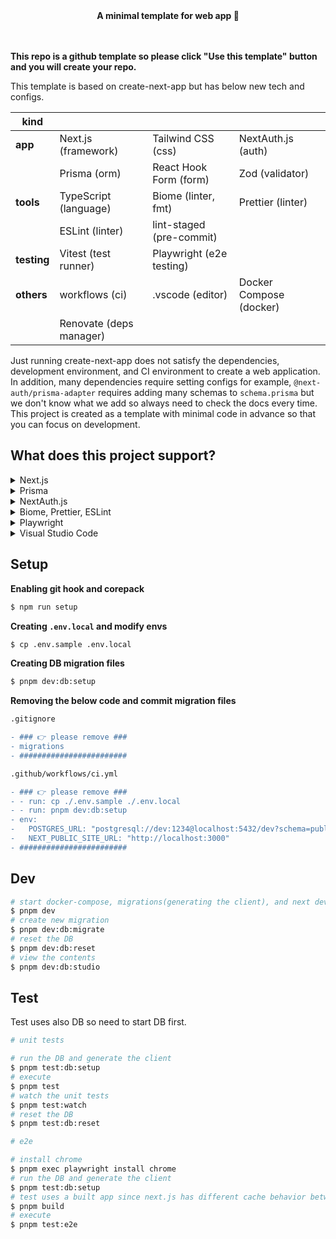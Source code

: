 <div align="center">
  <strong>️️A minimal template for web app 🎃</strong>
</div>

<br />
<br />

**This repo is a github template so please click "Use this template" button and you will create your repo.**

This template is based on create-next-app but has below new tech and configs.

| kind        |                         |                          |                         |
| ----------- | ----------------------- | ------------------------ | ----------------------- |
| **app**     | Next.js (framework)     | Tailwind CSS (css)       | NextAuth.js (auth)      |
|             | Prisma (orm)            | React Hook Form (form)   | Zod (validator)         |
| **tools**   | TypeScript (language)   | Biome (linter, fmt)      | Prettier (linter)       |
|             | ESLint (linter)         | lint-staged (pre-commit) |                         |
| **testing** | Vitest (test runner)    | Playwright (e2e testing) |                         |
| **others**  | workflows (ci)          | .vscode (editor)         | Docker Compose (docker) |
|             | Renovate (deps manager) |                          |                         |

Just running create-next-app does not satisfy the dependencies, development environment, and CI environment to create a web application. In addition, many dependencies require setting configs for example, `@next-auth/prisma-adapter` requires adding many schemas to `schema.prisma` but we don't know what we add so always need to check the docs every time. This project is created as a template with minimal code in advance so that you can focus on development.

## What does this project support?

<details>
  <summary>Next.js</summary>
  <ul>
    <li>introducing parallel route and intercepting route</li>
    <li>introducing server actions using Zod</li>
    <li>setting common files like robots, opengraph-image, etc</li>
  </ul>
</details>

<details>
  <summary>Prisma</summary>
  <ul>
    <li>introducing dev/test env using Docker Compose and PostgreSQL</li>
    <li>fixing 
      <a href="https://www.prisma.io/docs/orm/more/help-and-troubleshooting/help-articles/nextjs-prisma-client-dev-practices">
        well-known Next.js issue
      </a>
    </li>
    <li>generating ERD automatically</li>
  </ul>
</details>

<details>
  <summary>NextAuth.js</summary>
  <ul>
    <li>introducing Google Oauth provider</li>
    <li>defining 
      <a href="https://authjs.dev/reference/adapter/prisma#create-the-prisma-schema-from-scratch">
        Prisma schema
      </a>
      and connecting database
    </li>
    <li>setting Next.js api route using app router</li>
  </ul>
</details>

<details>
  <summary>Biome, Prettier, ESLint</summary>
  <ul>
    <li>introducing how to control these when pre-commit</li>
  </ul>
</details>

<details>
  <summary>Playwright</summary>
  <ul>
    <li>
      introducing <a href="https://playwright.dev/docs/pom">Page object models</a> for e2e to make it resistant to change code
    </li>
    <li>introducing how to avoid OAuth Providers with NextAuth.js</li>
  </ul>
</details>

<details>
  <summary>Visual Studio Code</summary>
  <ul>
    <li>assigning Prisma, Biome, Prettier to each language</li>
    <li>introducing cSpell to notice a typo</li>
  </ul>
</details>

## Setup

**Enabling git hook and corepack**

```sh
$ npm run setup
```

**Creating `.env.local` and modify envs**

```sh
$ cp .env.sample .env.local
```

**Creating DB migration files**

```sh
$ pnpm dev:db:setup
```

**Removing the below code and commit migration files**

```diff
.gitignore

- ### 👉 please remove ###
- migrations
- ########################
```

```diff
.github/workflows/ci.yml

- ### 👉 please remove ###
- - run: cp ./.env.sample ./.env.local
- - run: pnpm dev:db:setup
- env:
-   POSTGRES_URL: "postgresql://dev:1234@localhost:5432/dev?schema=public"
-   NEXT_PUBLIC_SITE_URL: "http://localhost:3000"
- ########################
```

## Dev

```sh
# start docker-compose, migrations(generating the client), and next dev
$ pnpm dev
# create new migration
$ pnpm dev:db:migrate
# reset the DB
$ pnpm dev:db:reset
# view the contents
$ pnpm dev:db:studio
```

## Test

Test uses also DB so need to start DB first.

```sh
# unit tests

# run the DB and generate the client
$ pnpm test:db:setup
# execute
$ pnpm test
# watch the unit tests
$ pnpm test:watch
# reset the DB
$ pnpm test:db:reset

# e2e

# install chrome
$ pnpm exec playwright install chrome
# run the DB and generate the client
$ pnpm test:db:setup
# test uses a built app since next.js has different cache behavior between development and production
$ pnpm build
# execute
$ pnpm test:e2e
```
